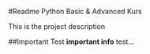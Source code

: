 #Readme Python Basic & Advanced Kurs

This is the project description

##Important
Test **important info** test...